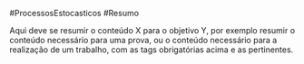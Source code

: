 #ProcessosEstocasticos  #Resumo

Aqui deve se resumir o conteúdo X para o objetivo Y, por exemplo resumir o conteúdo necessário para uma prova, ou o conteúdo necessário para a realização de um trabalho, com as tags obrigatórias acima e as pertinentes.